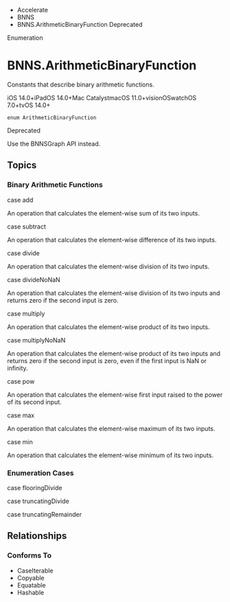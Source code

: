

- Accelerate
- BNNS
-  BNNS.ArithmeticBinaryFunction Deprecated

Enumeration

# BNNS.ArithmeticBinaryFunction

Constants that describe binary arithmetic functions.

iOS 14.0+iPadOS 14.0+Mac CatalystmacOS 11.0+visionOSwatchOS 7.0+tvOS 14.0+

``` source
enum ArithmeticBinaryFunction
```

Deprecated

Use the BNNSGraph API instead.

## Topics

### Binary Arithmetic Functions

case add

An operation that calculates the element-wise sum of its two inputs.

case subtract

An operation that calculates the element-wise difference of its two inputs.

case divide

An operation that calculates the element-wise division of its two inputs.

case divideNoNaN

An operation that calculates the element-wise division of its two inputs and returns zero if the second input is zero.

case multiply

An operation that calculates the element-wise product of its two inputs.

case multiplyNoNaN

An operation that calculates the element-wise product of its two inputs and returns zero if the second input is zero, even if the first input is NaN or infinity.

case pow

An operation that calculates the element-wise first input raised to the power of its second input.

case max

An operation that calculates the element-wise maximum of its two inputs.

case min

An operation that calculates the element-wise minimum of its two inputs.

### Enumeration Cases

case flooringDivide

case truncatingDivide

case truncatingRemainder

## Relationships

### Conforms To

- CaseIterable
- Copyable
- Equatable
- Hashable

